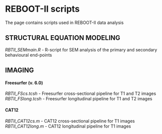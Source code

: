 # REBOOT-II scripts
The page contains scripts used in REBOOT-II data analysis

## STRUCTURAL EQUATION MODELING
*RBTII_SEMmain.R* - R-script for SEM analysis of the primary and secondary behavioural end-points

## IMAGING
#### Freesurfer (v. 6.0)
*RBTII_FScs.tcsh* - Freesurfer cross-sectional pipeline for T1 and T2 images
*RBTII_FSlong.tcsh* - Freesurfer longitudinal pipeline for T1 and T2 images


#### CAT12
*RBTII_CAT12cs.m* - CAT12 cross-sectional pipeline for T1 images
*RBTII_CAT12long.m* - CAT12 longitudinal pipeline for T1 images

